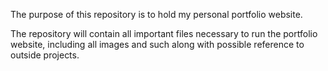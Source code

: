 The purpose of this repository is to hold my personal portfolio website.

The repository will contain all important files necessary to run
the portfolio website, including all images and such along with possible
reference to outside projects.